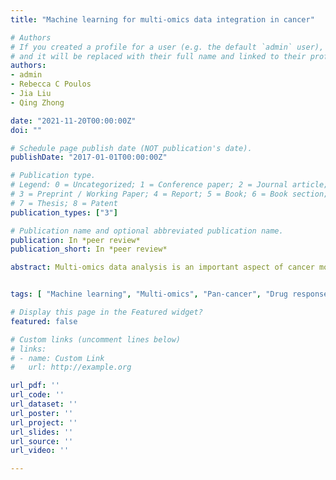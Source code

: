 ```yaml
---
title: "Machine learning for multi-omics data integration in cancer"

# Authors
# If you created a profile for a user (e.g. the default `admin` user), write the username (folder name) here 
# and it will be replaced with their full name and linked to their profile.
authors:
- admin 
- Rebecca C Poulos
- Jia Liu
- Qing Zhong

date: "2021-11-20T00:00:00Z"
doi: ""

# Schedule page publish date (NOT publication's date).
publishDate: "2017-01-01T00:00:00Z"

# Publication type.
# Legend: 0 = Uncategorized; 1 = Conference paper; 2 = Journal article;
# 3 = Preprint / Working Paper; 4 = Report; 5 = Book; 6 = Book section;
# 7 = Thesis; 8 = Patent
publication_types: ["3"]

# Publication name and optional abbreviated publication name.
publication: In *peer review*
publication_short: In *peer review*

abstract: Multi-omics data analysis is an important aspect of cancer molecular biology studies and has led to ground-breaking discoveries. Many efforts have been made to develop machine learning methods that automatically integrate omics data. Here, we review machine learning tools categorised as either general-purpose or task-specific, covering both supervised and unsupervised learning for integrative analysis of multi-omics data. We benchmark the performance of five machine learning approaches using data from the Cancer Cell Line Encyclopedia, reporting prediction accuracy on cancer type prediction and mean absolute error on drug response prediction, and evaluating runtime efficiency. This review provides recommendations to researchers regarding suitable machine learning method selection for their specific applications. It should also promote the development of novel machine learning methodologies for data integration, which will be essential for drug discovery, clinical trial design and personalised treatments.


tags: [ "Machine learning", "Multi-omics", "Pan-cancer", "Drug response"]

# Display this page in the Featured widget?
featured: false

# Custom links (uncomment lines below)
# links:
# - name: Custom Link
#   url: http://example.org

url_pdf: ''
url_code: ''
url_dataset: ''
url_poster: ''
url_project: ''
url_slides: ''
url_source: ''
url_video: ''

---
```


